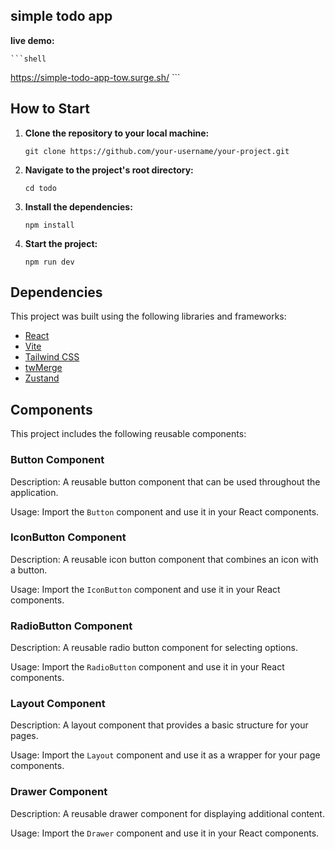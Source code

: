 
## simple todo app

**live demo:**

    ```shell
   https://simple-todo-app-tow.surge.sh/
    ```
## How to Start

1. **Clone the repository to your local machine:**

    ```shell
   git clone https://github.com/your-username/your-project.git
    ```

2. **Navigate to the project's root directory:**

    ```shell
    cd todo
    ```

3. **Install the dependencies:**

    ```shell
    npm install
    ```

4. **Start the project:**

    ```shell
    npm run dev
    ```


## Dependencies

This project was built using the following libraries and frameworks:

- [React](https://reactjs.org/)
- [Vite](https://vitejs.dev/)
- [Tailwind CSS](https://tailwindcss.com/)
- [twMerge](https://github.com/your-username/twMerge)
- [Zustand](https://github.com/pmndrs/zustand)
## Components

This project includes the following reusable components:

### Button Component

Description: A reusable button component that can be used throughout the application.

Usage: Import the `Button` component and use it in your React components.

### IconButton Component

Description: A reusable icon button component that combines an icon with a button.

Usage: Import the `IconButton` component and use it in your React components.

### RadioButton Component

Description: A reusable radio button component for selecting options.

Usage: Import the `RadioButton` component and use it in your React components.

### Layout Component

Description: A layout component that provides a basic structure for your pages.

Usage: Import the `Layout` component and use it as a wrapper for your page components.

### Drawer Component

Description: A reusable drawer component for displaying additional content.

Usage: Import the `Drawer` component and use it in your React components.